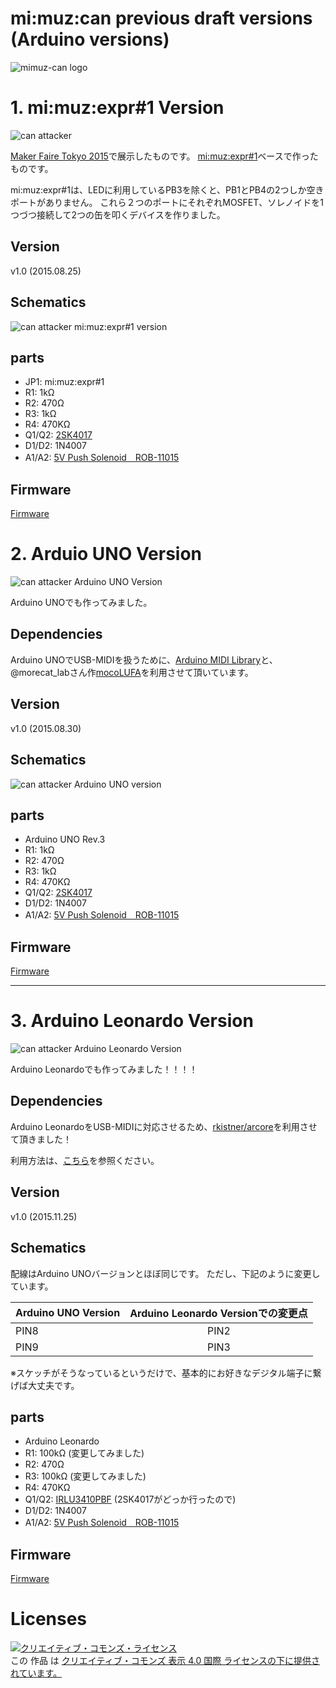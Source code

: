 # mi:muz:can previous draft versions (Arduino versions)

![mimuz-can logo](../mimuz-can.png)

# 1. mi:muz:expr#1 Version

![can attacker](./can.JPG)

[Maker Faire Tokyo 2015](http://makezine.jp/event/makers2015/d_f_mac_at_triparts_music/)で展示したものです。
[mi:muz:expr#1](https://github.com/tadfmac/mi-muz/tree/master/boards/expr1)ベースで作ったものです。

mi:muz:expr#1は、LEDに利用しているPB3を除くと、PB1とPB4の2つしか空きポートがありません。
これら２つのポートにそれぞれMOSFET、ソレノイドを1つづつ接続して2つの缶を叩くデバイスを作りました。

## Version

v1.0 (2015.08.25)

## Schematics

![can attacker mi:muz:expr#1 version](./canattacker.png)

## parts

- JP1: mi:muz:expr#1
- R1: 1kΩ
- R2: 470Ω
- R3: 1kΩ
- R4: 470KΩ
- Q1/Q2: [2SK4017](http://akizukidenshi.com/catalog/g/gI-07597/)
- D1/D2: 1N4007
- A1/A2: [5V Push Solenoid　ROB-11015](https://www.sparkfun.com/products/11015)

## Firmware

[Firmware](./can1_mimuz-expr1/can1_mimuz-expr1.ino)


# 2. Arduio UNO Version

![can attacker Arduino UNO Version](./can_uno.jpg)

Arduino UNOでも作ってみました。

## Dependencies

Arduino UNOでUSB-MIDIを扱うために、[Arduino MIDI Library](http://playground.arduino.cc/Main/MIDILibrary)と、@morecat_labさん作[mocoLUFA](https://github.com/kuwatay)を利用させて頂いています。

## Version

v1.0 (2015.08.30)

## Schematics

![can attacker Arduino UNO version](./canattacker_uno.png)

## parts

- Arduino UNO Rev.3
- R1: 1kΩ
- R2: 470Ω
- R3: 1kΩ
- R4: 470KΩ
- Q1/Q2: [2SK4017](http://akizukidenshi.com/catalog/g/gI-07597/)
- D1/D2: 1N4007
- A1/A2: [5V Push Solenoid　ROB-11015](https://www.sparkfun.com/products/11015)

## Firmware

[Firmware](./can2_uno/can2_uno.ino)

----

# 3. Arduino Leonardo Version

![can attacker Arduino Leonardo Version](./can_leonardo.jpg)

Arduino Leonardoでも作ってみました！！！！

## Dependencies

Arduino LeonardoをUSB-MIDIに対応させるため、[rkistner/arcore](https://github.com/rkistner/arcore)を利用させて頂きました！

利用方法は、[こちら](http://qiita.com/tadfmac/items/d685dae3e46d570386c3)を参照ください。

## Version

v1.0 (2015.11.25)

## Schematics

配線はArduino UNOバージョンとほぼ同じです。
ただし、下記のように変更しています。

|Arduino UNO Version|Arduino Leonardo Versionでの変更点|
|:----|:---:|
|PIN8|PIN2|
|PIN9|PIN3|

※スケッチがそうなっているというだけで、基本的にお好きなデジタル端子に繋げば大丈夫です。

## parts

- Arduino Leonardo
- R1: 100kΩ (変更してみました)
- R2: 470Ω
- R3: 100kΩ (変更してみました)
- R4: 470KΩ
- Q1/Q2: [IRLU3410PBF](http://akizukidenshi.com/catalog/g/gI-06025/) (2SK4017がどっか行ったので)
- D1/D2: 1N4007
- A1/A2: [5V Push Solenoid　ROB-11015](https://www.sparkfun.com/products/11015)

## Firmware

[Firmware](./can4_leonardo/can4_leonardo.ino)

# Licenses

<a rel="license" href="http://creativecommons.org/licenses/by/4.0/"><img alt="クリエイティブ・コモンズ・ライセンス" style="border-width:0" src="https://i.creativecommons.org/l/by/4.0/88x31.png" /></a><br />この 作品 は <a rel="license" href="http://creativecommons.org/licenses/by/4.0/">クリエイティブ・コモンズ 表示 4.0 国際 ライセンスの下に提供されています。</a>






